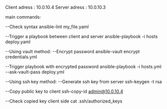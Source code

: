 Client adress : 10.0.10.4
Server adress : 10.0.10.3

main commands:

--Check syntax
ansible-lint my_file.yaml

--Trigger a playbook between client and server
ansible-playbook -i hosts deploy.yaml

--Using vault method:
--Encrypt password
ansible-vault encrypt credentials.yml

--Trigger playbook with encrypted password
ansible-playbook -i hosts.yml --ask-vault-pass deploy.yml

--Using ssh key method:
--Generate ssh key from server
ssh-keygen -t rsa

--Copy public key to client
ssh-copy-id admin@10.0.10.4

--Check copied key client side
cat .ssh/authorized_keys
